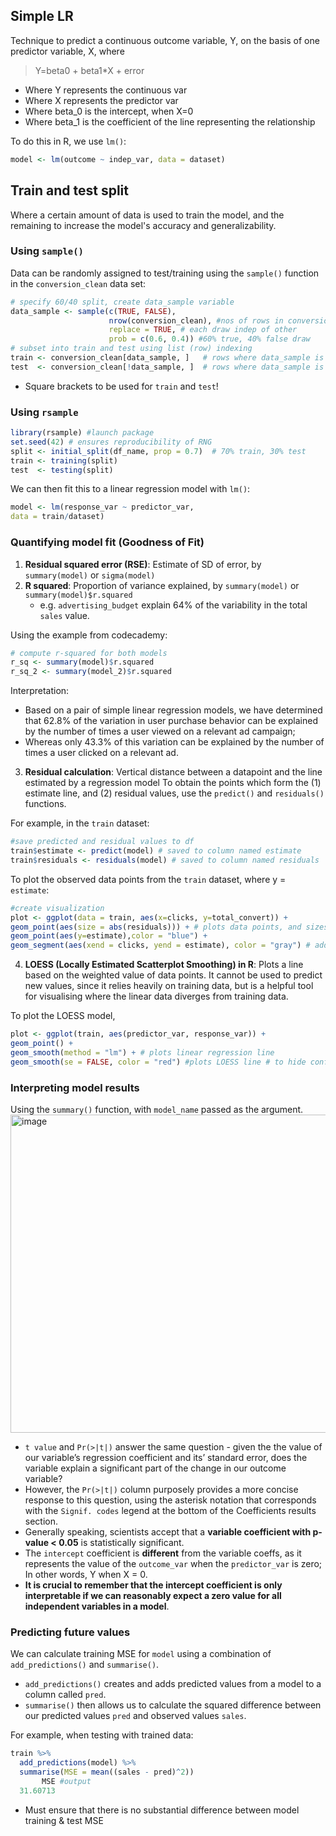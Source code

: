 ## Simple LR
Technique to predict a continuous outcome variable, Y, on the basis of one predictor variable, X, where
> Y=beta0​ + beta1​*X + error
- Where Y represents the continuous var
- Where X represents the predictor var
- Where beta_0 is the intercept, when X=0
- Where beta_1 is the coefficient of the line representing the relationship

To do this in R, we use `lm()`:
```r
model <- lm(outcome ~ indep_var, data = dataset)
```

## Train and test split 
Where a certain amount of data is used to train the model, and the remaining to increase the model's accuracy and generalizability.  

### Using `sample()`
Data can be randomly assigned to test/training using the `sample()` function in the `conversion_clean` data set:
```r
# specify 60/40 split, create data_sample variable
data_sample <- sample(c(TRUE, FALSE),
                      nrow(conversion_clean), #nos of rows in conversion_clean df
                      replace = TRUE, # each draw indep of other
                      prob = c(0.6, 0.4)) #60% true, 40% false draw
# subset into train and test using list (row) indexing
train <- conversion_clean[data_sample, ]   # rows where data_sample is TRUE
test  <- conversion_clean[!data_sample, ]  # rows where data_sample is FALSE
```
- Square brackets to be used for `train` and `test`!

### Using `rsample`
```r
library(rsample) #launch package
set.seed(42) # ensures reproducibility of RNG
split <- initial_split(df_name, prop = 0.7)  # 70% train, 30% test
train <- training(split)
test  <- testing(split)
```

We can then fit this to a linear regression model with `lm()`:
```r
model <- lm(response_var ~ predictor_var,
data = train/dataset)
```

### Quantifying model fit (Goodness of Fit)
1. **Residual squared error (RSE)**: Estimate of SD of error, by `summary(model)` or `sigma(model)`
2. **R squared**: Proportion of variance explained, by `summary(model)` or `summary(model)$r.squared`
   - e.g. `advertising_budget` explain 64% of the variability in the total `sales` value.

Using the example from codecademy:
```r
# compute r-squared for both models
r_sq <- summary(model)$r.squared 
r_sq_2 <- summary(model_2)$r.squared
```
Interpretation:
- Based on a pair of simple linear regression models, we have determined that 62.8% of the variation in user purchase behavior can be explained by the number of times a user viewed on a relevant ad campaign;
- Whereas only 43.3% of this variation can be explained by the number of times a user clicked on a relevant ad.

3. **Residual calculation**: Vertical distance between a datapoint and the line estimated by a regression model
To obtain the points which form the (1) estimate line, and (2) residual values, use the `predict()` and `residuals()` functions.  

For example, in the `train` dataset:
```r
#save predicted and residual values to df
train$estimate <- predict(model) # saved to column named estimate
train$residuals <- residuals(model) # saved to column named residuals
```

To plot the observed data points from the `train` dataset, where y = `estimate`:
```r
#create visualization
plot <- ggplot(data = train, aes(x=clicks, y=total_convert)) +
geom_point(aes(size = abs(residuals))) + # plots data points, and sizes them according to abs size of residuals
geom_point(aes(y=estimate),color = "blue") +
geom_segment(aes(xend = clicks, yend = estimate), color = "gray") # add vertical distance between observed points and estimate line
```

4. **LOESS (Locally Estimated Scatterplot Smoothing) in R**: Plots a line based on the weighted value of data points. It cannot be used to predict new values, since it relies heavily on training data, but is a helpful tool for visualising where the linear data diverges from training data.  

To plot the LOESS model,
```r
plot <- ggplot(train, aes(predictor_var, response_var)) +
geom_point() + 
geom_smooth(method = "lm") + # plots linear regression line
geom_smooth(se = FALSE, color = "red") #plots LOESS line # to hide confidence interval
```

### Interpreting model results
Using the `summary()` function, with `model_name` passed as the argument.
<img width="763" height="509" alt="image" src="https://github.com/user-attachments/assets/a21d549c-6d1c-4a0c-baa6-7d107fdcc661" />
- `t value` and `Pr(>|t|)` answer the same question - given the the value of our variable’s regression coefficient and its’ standard error, does the variable explain a significant part of the change in our outcome variable?
- However, the `Pr(>|t|)` column purposely provides a more concise response to this question, using the asterisk notation that corresponds with the `Signif. codes` legend at the bottom of the Coefficients results section.
- Generally speaking, scientists accept that a **variable coefficient with p-value < 0.05** is statistically significant.
- The `intercept` coefficient is **different** from the variable coeffs, as it represents the value of the `outcome_var` when the `predictor_var` is zero; In other words, Y when X = 0.
- **It is crucial to remember that the intercept coefficient is only interpretable if we can reasonably expect a zero value for all independent variables in a model**.

### Predicting future values
We can calculate training MSE for `model` using a combination of `add_predictions()` and `summarise()`.
- `add_predictions()` creates and adds predicted values from a model to a column called `pred`.
- `summarise()` then allows us to calculate the squared difference between our predicted values `pred` and observed values `sales`.

For example, when testing with trained data:
```r
train %>% 
  add_predictions(model) %>%
  summarise(MSE = mean((sales - pred)^2))
       MSE #output
  31.60713
```
- Must ensure that there is no substantial difference between model training & test MSE

